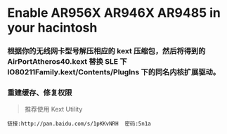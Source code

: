 # Enable AR956X AR946X AR9485 in your hacintosh
    
### 根据你的无线网卡型号解压相应的 kext 压缩包，然后将得到的 AirPortAtheros40.kext 替换 SLE 下 IO80211Family.kext/Contents/Pluglns 下的同名内核扩展驱动。

### 重建缓存、修复权限

> 推荐使用 Kext Utility 

```
链接:http://pan.baidu.com/s/1pKKvNRH  密码:5n1a
```




